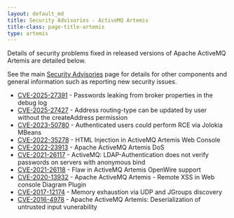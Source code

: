 ```yaml
---
layout: default_md
title: Security Advisories - ActiveMQ Artemis
title-class: page-title-artemis
type: artemis
---
```


Details of security problems fixed in released versions of Apache ActiveMQ Artemis are detailed below.

See the main [Security Advisories](../../security-advisories) page for details for other components and general information such as reporting new security issues.

*   [CVE-2025-27391](../../security-advisories.data/CVE-2025-27391-announcement.txt) - Passwords leaking from broker properties in the debug log
*   [CVE-2025-27427](../../security-advisories.data/CVE-2025-27427-announcement.txt) - Address routing-type can be updated by user without the createAddress permission
*   [CVE-2023-50780](../../security-advisories.data/CVE-2023-50780-announcement.txt) - Authenticated users could perform RCE via Jolokia MBeans
*   [CVE-2022-35278](../../security-advisories.data/CVE-2022-35278-announcement.txt) - HTML Injection in ActiveMQ Artemis Web Console
*   [CVE-2022-23913](../../security-advisories.data/CVE-2022-23913-announcement.txt) - Apache ActiveMQ Artemis DoS
*   [CVE-2021-26117](../../security-advisories.data/CVE-2021-26117-announcement.txt) - ActiveMQ: LDAP-Authentication does not verify passwords on servers with anonymous bind 
*   [CVE-2021-26118](../../security-advisories.data/CVE-2021-26118-announcement.txt) - Flaw in ActiveMQ Artemis OpenWire support  
*   [CVE-2020-13932](../../security-advisories.data/CVE-2020-13932-announcement.txt) - Apache ActiveMQ Artemis - Remote XSS in Web console Diagram Plugin 
*   [CVE-2017-12174](../../security-advisories.data/CVE-2017-12174-announcement.txt) - Memory exhaustion via UDP and JGroups discovery
*   [CVE-2016-4978](../../security-advisories.data/CVE-2016-4978-announcement.txt) - Apache ActiveMQ Artemis: Deserialization of untrusted input vunerability
